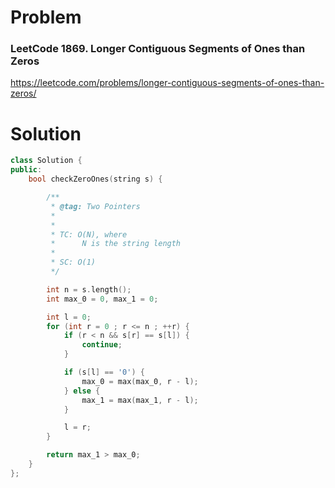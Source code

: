 
# Problem
### LeetCode 1869. Longer Contiguous Segments of Ones than Zeros
https://leetcode.com/problems/longer-contiguous-segments-of-ones-than-zeros/

# Solution
```c++
class Solution {
public:
    bool checkZeroOnes(string s) {

        /**
         * @tag: Two Pointers
         *
         *
         * TC: O(N), where
         *      N is the string length
         *
         * SC: O(1)
         */

        int n = s.length();
        int max_0 = 0, max_1 = 0;

        int l = 0;
        for (int r = 0 ; r <= n ; ++r) {
            if (r < n && s[r] == s[l]) {
                continue;
            }

            if (s[l] == '0') {
                max_0 = max(max_0, r - l);
            } else {
                max_1 = max(max_1, r - l);
            }

            l = r;
        }

        return max_1 > max_0;
    }
};
```
